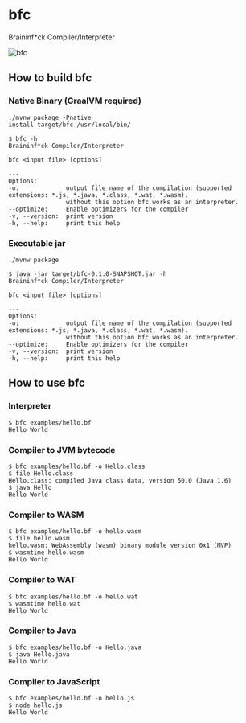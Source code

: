 # bfc

Braininf*ck Compiler/Interpreter

![bfc](https://github.com/making/bfc/assets/106908/a1c49eed-b6e8-4c15-8115-6d4812b69f49)

## How to build bfc

### Native Binary (GraalVM required)

```
./mvnw package -Pnative
install target/bfc /usr/local/bin/
```

```
$ bfc -h
Braininf*ck Compiler/Interpreter

bfc <input file> [options]

---
Options:
-o:             output file name of the compilation (supported extensions: *.js, *.java, *.class, *.wat, *.wasm).
                without this option bfc works as an interpreter.
--optimize:     Enable optimizers for the compiler
-v, --version:  print version
-h, --help:     print this help
```

### Executable jar

```
./mvnw package
```

```
$ java -jar target/bfc-0.1.0-SNAPSHOT.jar -h
Braininf*ck Compiler/Interpreter

bfc <input file> [options]

---
Options:
-o:             output file name of the compilation (supported extensions: *.js, *.java, *.class, *.wat, *.wasm).
                without this option bfc works as an interpreter.
--optimize:     Enable optimizers for the compiler
-v, --version:  print version
-h, --help:     print this help
```


## How to use bfc

### Interpreter

```
$ bfc examples/hello.bf
Hello World
```

### Compiler to JVM bytecode

```
$ bfc examples/hello.bf -o Hello.class
$ file Hello.class                               
Hello.class: compiled Java class data, version 50.0 (Java 1.6)
$ java Hello
Hello World
```

### Compiler to WASM

```
$ bfc examples/hello.bf -o hello.wasm
$ file hello.wasm
hello.wasm: WebAssembly (wasm) binary module version 0x1 (MVP)
$ wasmtime hello.wasm
Hello World
```

### Compiler to WAT

```
$ bfc examples/hello.bf -o hello.wat
$ wasmtime hello.wat
Hello World
```

### Compiler to Java

```
$ bfc examples/hello.bf -o Hello.java
$ java Hello.java
Hello World
```

### Compiler to JavaScript

```
$ bfc examples/hello.bf -o hello.js
$ node hello.js
Hello World
```